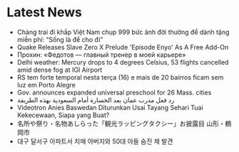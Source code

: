 # Latest News
-  Chàng trai đi khắp Việt Nam chụp 999 bức ảnh đời thường để dành tặng miễn phí: “Sống là để cho đi”
-  Quake Releases Slave Zero X Prelude 'Episode Enyo' As A Free Add-On
-  Прохин: «Федотов — главный тренер в моей карьере»
-  Delhi weather: Mercury drops to 4 degrees Celsius, 53 flights cancelled amid dense fog at IGI Airport
-  RS tem forte temporal nesta terça (16) e mais de 20 bairros ficam sem luz em Porto Alegre
-  Gov. announces expanded universal preschool for 26 Mass. cities
-  رد فعل مدرب عمان بعد الخسارة أمام السعودية بهذه الطريقة
-  Videotron Anies Baswedan Diturunkan Usai Tayang Sehari Tuai Kekecewaan, Siapa yang Buat?
-  名所や祭り・名物あしらった「観光ラッピングタクシー」お披露目 山形・鶴岡市
-  대구 달서구 아파트서 치매 아버지와 50대 아들 숨진 채 발견
